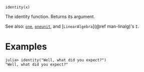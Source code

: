 ```
identity(x)
```

The identity function. Returns its argument.

See also: [`one`](@ref), [`oneunit`](@ref), and [`LinearAlgebra`](@ref man-linalg)'s `I`.

# Examples

```jldoctest
julia> identity("Well, what did you expect?")
"Well, what did you expect?"
```
